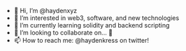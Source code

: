 - 👋 Hi, I’m @haydenxyz
- 👀 I’m interested in web3, software, and new technologies
- 🌱 I’m currently learning solidity and backend scripting
- 💞️ I’m looking to collaborate on... 🤫
- 📫 How to reach me: @haydenkress on twitter!

<!---
haydenxyz/haydenxyz is a ✨ special ✨ repository because its `README.md` (this file) appears on your GitHub profile.
You can click the Preview link to take a look at your changes.
--->
